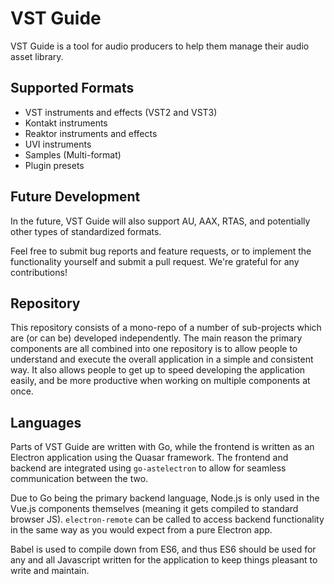 # VST Guide

VST Guide is a tool for audio producers to help them manage their audio
asset library.

## Supported Formats

- VST instruments and effects (VST2 and VST3)
- Kontakt instruments
- Reaktor instruments and effects
- UVI instruments
- Samples (Multi-format)
- Plugin presets

## Future Development

In the future, VST Guide will also support AU, AAX, RTAS, and
potentially other types of standardized formats.

Feel free to submit bug reports and feature requests, or to implement
the functionality yourself and submit a pull request. We're grateful for
any contributions!

## Repository

This repository consists of a mono-repo of a number of sub-projects
which are (or can be) developed independently. The main reason the
primary components are all combined into one repository is to allow
people to understand and execute the overall application in a simple
and consistent way. It also allows people to get up to speed developing
the application easily, and be more productive when working on multiple
components at once.

## Languages

Parts of VST Guide are written with Go, while the frontend is written
as an Electron application using the Quasar framework. The frontend
and backend are integrated using `go-astelectron` to allow for seamless
communication between the two.

Due to Go being the primary backend language, Node.js is only used in
the Vue.js components themselves (meaning it gets compiled to standard
browser JS). `electron-remote` can be called to access backend
functionality in the same way as you would expect from a pure Electron
app.

Babel is used to compile down from ES6, and thus ES6 should be used for
any and all Javascript written for the application to keep things
pleasant to write and maintain.
